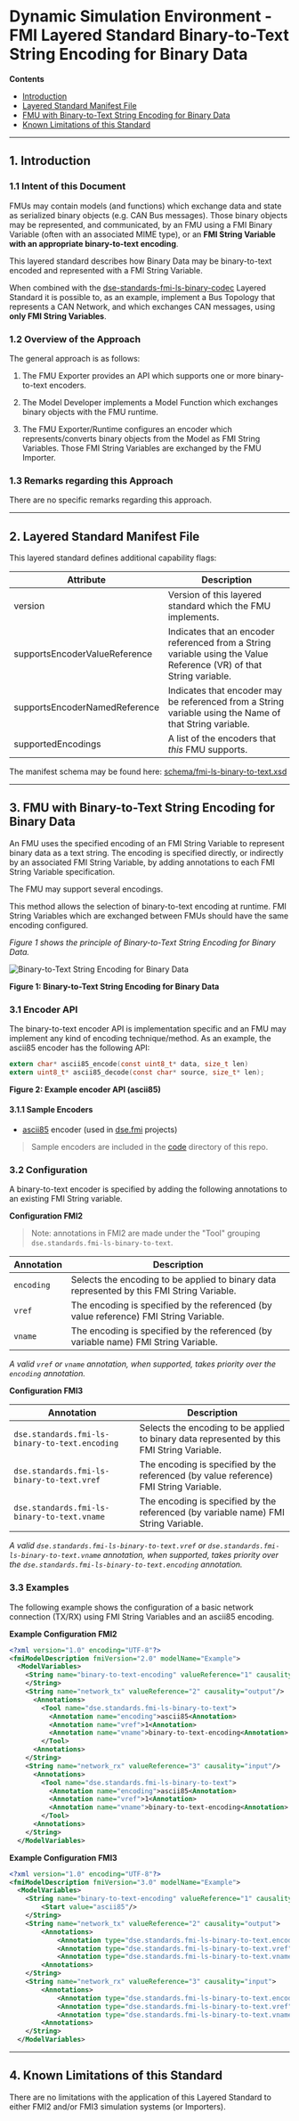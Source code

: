 <!--
SPDX-FileCopyrightText: 2024 Robert Bosch GmbH

SPDX-License-Identifier: Apache-2.0
-->

# Dynamic Simulation Environment - FMI Layered Standard Binary-to-Text String Encoding for Binary Data


__Contents__
- [Introduction](#introduction)
- [Layered Standard Manifest File](#manifest)
- [FMU with Binary-to-Text String Encoding for Binary Data](#binary-to-text)
- [Known Limitations of this Standard](#limitations)

---

<a name="introduction"></a>

## 1. Introduction

### 1.1 Intent of this Document

FMUs may contain models (and functions) which exchange data and state as serialized binary objects (e.g. CAN Bus messages). Those binary objects may be represented, and communicated, by an FMU using a FMI Binary Variable (often with an associated MIME type), or an __FMI String Variable with an appropriate binary-to-text encoding__.

This layered standard describes how Binary Data may be binary-to-text encoded and represented with a FMI String Variable.

When combined with the [dse-standards-fmi-ls-binary-codec](../../modelica/fmi-ls-binary-codec/README.md) Layered Standard it is possible to, as an example, implement a Bus Topology that represents a CAN Network, and which exchanges CAN messages, using __only FMI String Variables__.


### 1.2 Overview of the Approach

The general approach is as follows:

1. The FMU Exporter provides an API which supports one or more binary-to-text encoders.

2. The Model Developer implements a Model Function which exchanges binary objects with the FMU runtime.

3. The FMU Exporter/Runtime configures an encoder which represents/converts binary objects from the Model as FMI String Variables. Those FMI String Variables are exchanged by the FMU Importer.


### 1.3 Remarks regarding this Approach

There are no specific remarks regarding this approach.



---
<a name="manifest"></a>

## 2. Layered Standard Manifest File

This layered standard defines additional capability flags:


| Attribute   | Description |
| ----------- | ----------- |
| version                       | Version of this layered standard which the FMU implements.
| supportsEncoderValueReference | Indicates that an encoder referenced from a String variable using the Value Reference (VR) of that String variable.
| supportsEncoderNamedReference | Indicates that encoder may be referenced from a String variable using the Name of that String variable. |
| supportedEncodings            | A list of the encoders that _this_ FMU supports. |


The manifest schema may be found here: [schema/fmi-ls-binary-to-text.xsd](schema/fmi-ls-binary-to-text.xsd)



---
<a name="binary-to-text"></a>

## 3. FMU with Binary-to-Text String Encoding for Binary Data


An FMU uses the specified encoding of an FMI String Variable to represent binary data as a text string. The encoding is specified directly, or indirectly by an associated FMI String Variable, by adding annotations to each FMI String Variable specification.

The FMU may support several encodings.

This method allows the selection of binary-to-text encoding at runtime. FMI String Variables which are exchanged between FMUs should have the same encoding configured.

_Figure 1 shows the principle of Binary-to-Text String Encoding for Binary Data._

![Binary-to-Text String Encoding for Binary Data](fmi-ls-binary-to-text.png)

__Figure 1: Binary-to-Text String Encoding for Binary Data__


### 3.1 Encoder API

The binary-to-text encoder API is implementation specific and an FMU may implement any kind of encoding technique/method. As an example, the ascii85 encoder has the following API:

```c
extern char* ascii85_encode(const uint8_t* data, size_t len)
extern uint8_t* ascii85_decode(const char* source, size_t* len);
```

__Figure 2: Example encoder API (ascii85)__


#### 3.1.1 Sample Encoders

* [ascii85](code/ascii85.c) encoder (used in [dse.fmi](https://github.com/boschglobal/dse.fmi/blob/main/dse/fmimodelc/ascii85.c) projects)


> Sample encoders are included in the [code](code) directory of this repo.


### 3.2 Configuration

A binary-to-text encoder is specified by adding the following annotations to an existing FMI String variable.


__Configuration FMI2__
> Note: annotations in FMI2 are made under the "Tool" grouping `dse.standards.fmi-ls-binary-to-text`.

| Annotation | Description |
| ---------- | ----------- |
| `encoding` | Selects the encoding to be applied to binary data represented by this FMI String Variable.
| `vref`     | The encoding is specified by the referenced (by value reference) FMI String Variable.
| `vname`    | The encoding is specified by the referenced (by variable name) FMI String Variable.

_A valid `vref` or `vname` annotation, when supported, takes priority over the `encoding` annotation._


__Configuration FMI3__

| Annotation | Description |
| ---------- | ----------- |
| `dse.standards.fmi-ls-binary-to-text.encoding` | Selects the encoding to be applied to binary data represented by this FMI String Variable.
| `dse.standards.fmi-ls-binary-to-text.vref`     | The encoding is specified by the referenced (by value reference) FMI String Variable.
| `dse.standards.fmi-ls-binary-to-text.vname`    | The encoding is specified by the referenced (by variable name) FMI String Variable.

_A valid `dse.standards.fmi-ls-binary-to-text.vref` or `dse.standards.fmi-ls-binary-to-text.vname` annotation, when supported, takes priority over the `dse.standards.fmi-ls-binary-to-text.encoding` annotation._


### 3.3 Examples

The following example shows the configuration of a basic network connection (TX/RX) using FMI String Variables and an ascii85 encoding.


__Example Configuration FMI2__

```xml
<?xml version="1.0" encoding="UTF-8"?>
<fmiModelDescription fmiVersion="2.0" modelName="Example">
  <ModelVariables>
    <String name="binary-to-text-encoding" valueReference="1" causality="parameter"/>
    </String>
    <String name="network_tx" valueReference="2" causality="output"/>
      <Annotations>
        <Tool name="dse.standards.fmi-ls-binary-to-text">
          <Annotation name="encoding">ascii85<Annotation>
          <Annotation name="vref">1<Annotation>
          <Annotation name="vname">binary-to-text-encoding<Annotation>
        </Tool>
      <Annotations>
    </String>
    <String name="network_rx" valueReference="3" causality="input"/>
      <Annotations>
        <Tool name="dse.standards.fmi-ls-binary-to-text">
          <Annotation name="encoding">ascii85<Annotation>
          <Annotation name="vref">1<Annotation>
          <Annotation name="vname">binary-to-text-encoding<Annotation>
        </Tool>
      <Annotations>
    </String>
  </ModelVariables>
```


__Example Configuration FMI3__

```xml
<?xml version="1.0" encoding="UTF-8"?>
<fmiModelDescription fmiVersion="3.0" modelName="Example">
  <ModelVariables>
    <String name="binary-to-text-encoding" valueReference="1" causality="parameter" variability="tunable">
        <Start value="ascii85"/>
    </String>
    <String name="network_tx" valueReference="2" causality="output">
        <Annotations>
            <Annotation type="dse.standards.fmi-ls-binary-to-text.encoding">ascii85<Annotation>
            <Annotation type="dse.standards.fmi-ls-binary-to-text.vref">1<Annotation>
            <Annotation type="dse.standards.fmi-ls-binary-to-text.vname">binary-to-text-encoding<Annotation>
        <Annotations>
    </String>
    <String name="network_rx" valueReference="3" causality="input">
        <Annotations>
            <Annotation type="dse.standards.fmi-ls-binary-to-text.encoding">ascii85<Annotation>
            <Annotation type="dse.standards.fmi-ls-binary-to-text.vref">1<Annotation>
            <Annotation type="dse.standards.fmi-ls-binary-to-text.vname">binary-to-text-encoding<Annotation>
        <Annotations>
    </String>
  </ModelVariables>
```


---
<a name="limitations"></a>

## 4. Known Limitations of this Standard

There are no limitations with the application of this Layered Standard to either FMI2 and/or FMI3 simulation systems (or Importers).

